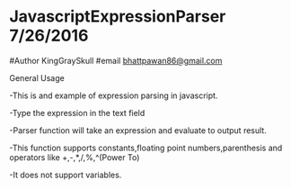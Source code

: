 # JavascriptExpressionParser 7/26/2016 
#Author KingGraySkull
#email bhattpawan86@gmail.com


General Usage

-This is and example of expression parsing in javascript.

-Type the expression in the text field

-Parser function will take an expression and evaluate to output result.

-This function supports constants,floating point numbers,parenthesis and operators like +,-,*,/,%,^(Power To)

-It does not support variables.


